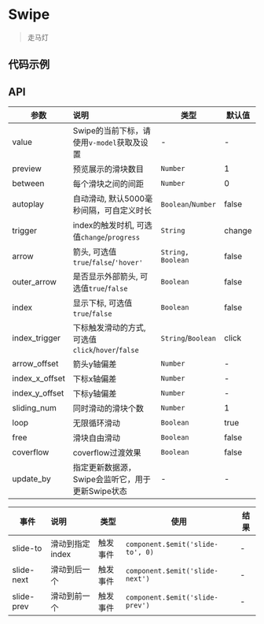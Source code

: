 # Swipe

> 走马灯

## 代码示例

<test></test>

<script>
  import test from '@/pages/demo/Swipe.vue';

  export default {
    components: {
      test
    }
  }
</script>

## API

| 参数 | 说明 | 类型 | 默认值 |
| ----|:-----| ---- | ---- |
| value | Swipe的当前下标，请使用`v-model`获取及设置  | - | - |
| preview | 预览展示的滑块数目  | `Number` | 1 |
| between | 每个滑块之间的间距  | `Number` | 0 |
| autoplay | 自动滑动, 默认5000毫秒间隔，可自定义时长  | `Boolean`/`Number` | false |
| trigger | index的触发时机, 可选值`change`/`progress`  | `String` | change |
| arrow | 箭头, 可选值`true`/`false`/`'hover'`  | `String, Boolean` | false |
| outer_arrow | 是否显示外部箭头, 可选值`true`/`false` | `Boolean` | false |
| index | 显示下标, 可选值`true`/`false`  | `Boolean` | false |
| index_trigger | 下标触发滑动的方式, 可选值`click`/`hover`/`false`  | `String`/`Boolean` | click |
| arrow_offset | 箭头y轴偏差   | `Number` | - |
| index_x_offset | 下标x轴偏差  | `Number` | - |
| index_y_offset | 下标y轴偏差  | `Number` | - |
| sliding_num | 同时滑动的滑块个数  | `Number` | 1 |
| loop | 无限循环滑动  | `Boolean` | true |
| free | 滑块自由滑动  | `Boolean` | false |
| coverflow | coverflow过渡效果  | `Boolean` | false |
| update_by | 指定更新数据源，Swipe会监听它，用于更新Swipe状态 | - | - |

| 事件 | 说明 | 类型 | 使用 | 结果 |
| ----|:----- | ---- | ---- | ---- |
| slide-to | 滑动到指定index | 触发事件 | `component.$emit('slide-to', 0)` | - |
| slide-next | 滑动到后一个 | 触发事件 | `component.$emit('slide-next')` | - |
| slide-prev | 滑动到前一个 | 触发事件 | `component.$emit('slide-prev')` | - |
